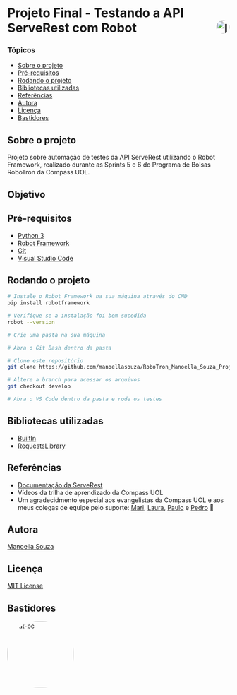 # Projeto Final - Testando a API ServeRest com Robot <img align="right" alt="logo-compass" height="30" style="border-radius:50px;" src="https://i.ibb.co/qCC4kKF/logo-compass2.png"> 

### Tópicos
   * [Sobre o projeto](#sobre-o-projeto)
   * [Pré-requisitos](#pré-requisitos)
   * [Rodando o projeto](#rodando-o-projeto)
   * [Bibliotecas utilizadas](#bibliotecas-utilizadas)
   * [Referências](#referências)
   * [Autora](#autora)
   * [Licença](#licença)
   * [Bastidores](#bastidores)


## Sobre o projeto 
Projeto sobre automação de testes da API ServeRest utilizando o Robot Framework, realizado durante as Sprints 5 e 6 do Programa de Bolsas RoboTron da Compass UOL.

## Objetivo


## Pré-requisitos 
- <a href="https://www.python.org/downloads/">Python 3</a>
- <a href="https://robotframework.org/">Robot Framework</a> 
- <a href="https://git-scm.com/downloads">Git</a>
- <a href="https://code.visualstudio.com/">Visual Studio Code</a>

 ## Rodando o projeto
 ````bash 
# Instale o Robot Framework na sua máquina através do CMD
pip install robotframework

# Verifique se a instalação foi bem sucedida
robot --version

# Crie uma pasta na sua máquina

# Abra o Git Bash dentro da pasta

# Clone este repositório 
git clone https://github.com/manoellasouza/RoboTron_Manoella_Souza_Projeto_Final.git . 

# Altere a branch para acessar os arquivos
git checkout develop

# Abra o VS Code dentro da pasta e rode os testes
````

## Bibliotecas utilizadas
- <a href="https://robotframework.org/robotframework/latest/libraries/BuiltIn.html#library-documentation-top">BuiltIn</a>
- <a href="https://marketsquare.github.io/robotframework-requests/doc/RequestsLibrary.html#library-documentation-top">RequestsLibrary</a>

## Referências
- <a href="https://serverest.dev/#/">Documentação da ServeRest</a>
- Vídeos da trilha de aprendizado da Compass UOL
- Um agradecidmento especial aos evangelistas da Compass UOL e aos meus colegas de equipe pelo suporte: <a href="https://github.com/OliveiraMariC">Mari</a>, <a href="https://github.com/lauraghrk">Laura</a>, <a href="https://github.com/phconte">Paulo</a> e <a href="https://github.com/PFrek">Pedro</a> &#128155;

## Autora
<a href="https://www.linkedin.com/in/manoellasouza/">Manoella Souza</a>

## Licença
<a href="https://github.com/manoellasouza/RoboTron_-Manoella_Souza-_Compass/blob/main/LICENSE">MIT License</a>

## Bastidores 

<img align="left" alt="cat-pc" height="150" style="border-radius:70px;" src="https://s4.gifyu.com/images/video-3.gif">  









